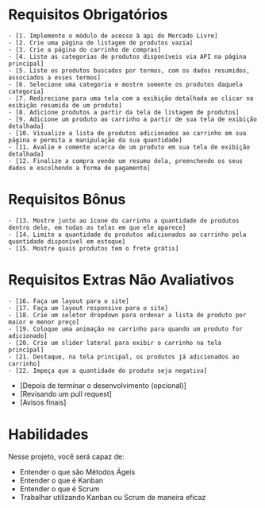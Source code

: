   # Requisitos Obrigatórios
    - [1. Implemente o módulo de acesso à api do Mercado Livre]
    - [2. Crie uma página de listagem de produtos vazia]
    - [3. Crie a página do carrinho de compras]
    - [4. Liste as categorias de produtos disponíveis via API na página principal]
    - [5. Liste os produtos buscados por termos, com os dados resumidos, associados a esses termos]
    - [6. Selecione uma categoria e mostre somente os produtos daquela categoria]
    - [7. Redirecione para uma tela com a exibição detalhada ao clicar na exibição resumida de um produto]
    - [8. Adicione produtos a partir da tela de listagem de produtos]
    - [9. Adicione um produto ao carrinho a partir de sua tela de exibição detalhada]
    - [10. Visualize a lista de produtos adicionados ao carrinho em sua página e permita a manipulação da sua quantidade]
    - [11. Avalie e comente acerca de um produto em sua tela de exibição detalhada]
    - [12. Finalize a compra vendo um resumo dela, preenchendo os seus dados e escolhendo a forma de pagamento]
   # Requisitos Bônus
    - [13. Mostre junto ao ícone do carrinho a quantidade de produtos dentro dele, em todas as telas em que ele aparece]
    - [14. Limite a quantidade de produtos adicionados ao carrinho pela quantidade disponível em estoque]
    - [15. Mostre quais produtos tem o frete grátis]

   # Requisitos Extras Não Avaliativos
    - [16. Faça um layout para o site]
    - [17. Faça um layout responsivo para o site]
    - [18. Crie um seletor dropdown para ordenar a lista de produto por maior e menor preço]
    - [19. Coloque uma animação no carrinho para quando um produto for adicionado]
    - [20. Crie um slider lateral para exibir o carrinho na tela principal]
    - [21. Destaque, na tela principal, os produtos já adicionados ao carrinho]
    - [22. Impeça que a quantidade do produto seja negativa]
- [Depois de terminar o desenvolvimento (opcional)]
- [Revisando um pull request]
- [Avisos finais]

# Habilidades

Nesse projeto, você será capaz de:

* Entender o que são Métodos Ágeis
* Entender o que é Kanban
* Entender o que é Scrum
* Trabalhar  utilizando Kanban ou Scrum de maneira eficaz
